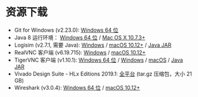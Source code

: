 # 资源下载

- Git for Windows (v2.23.0): [Windows 64 位](https://vlab.ustc.edu.cn/downloads/Git-2.23.0-64-bit.exe)
- Java 8 运行环境：
  [Windows 64 位](https://vlab.ustc.edu.cn/downloads/jre-8u221-windows-x64.exe) /
  [Mac OS X 10.7.3+](https://vlab.ustc.edu.cn/downloads/jre-8u221-macosx-x64.dmg)
- Logisim (v2.7.1, 需要 Java):
  [Windows](https://vlab.ustc.edu.cn/downloads/logisim-win-2.7.1.exe) /
  [macOS 10.12+](https://vlab.ustc.edu.cn/downloads/logisim-macosx-2.7.1.tar.gz) /
  [Java JAR](https://vlab.ustc.edu.cn/downloads/logisim-generic-2.7.1.jar)
- RealVNC 客户端 (v6.19.715):
  [Windows](https://vlab.ustc.edu.cn/downloads/VNC-Viewer-6.19.715-Windows.exe) /
  [macOS 10.12+](https://vlab.ustc.edu.cn/downloads/VNC-Viewer-6.19.715-MacOSX-x86_64.dmg)
- TigerVNC 客户端 (v1.10.1):
  [Windows 64 位](https://vlab.ustc.edu.cn/downloads/vncviewer64-1.10.1.exe) /
  [Windows](https://vlab.ustc.edu.cn/downloads/vncviewer-1.10.1.exe) /
  [macOS](https://vlab.ustc.edu.cn/downloads/TigerVNC-1.10.1.dmg) /
  [Java JAR](https://vlab.ustc.edu.cn/downloads/VncViewer-1.10.1.jar)
- Vivado Design Suite - HLx Editions 2019.1:
  [全平台](https://vlab.ustc.edu.cn/downloadsi/Xilinx_Vivado_SDK_2019.1_0524_1430.tar.gz) (tar.gz 压缩包，大小 21 GB)
- Wireshark (v3.0.4):
  [Windows 64 位](https://vlab.ustc.edu.cn/downloads/Wireshark-win64-3.0.4.exe) /
  [macOS 10.12+](https://vlab.ustc.edu.cn/downloads/Wireshark%203.0.4%20Intel%2064.dmg)
